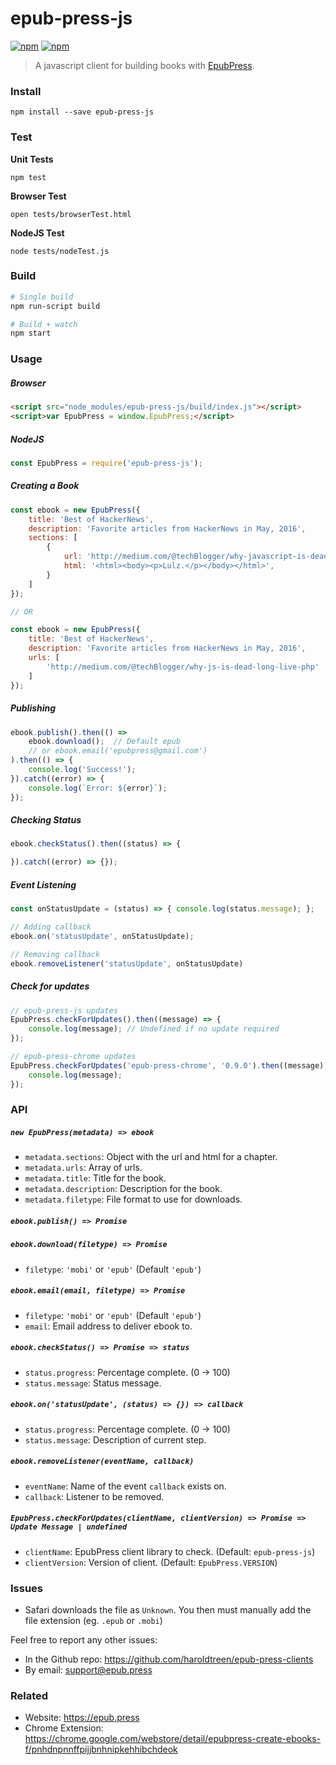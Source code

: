 # epub-press-js

[![npm](https://img.shields.io/npm/v/epub-press-js.svg?maxAge=2592000)](https://www.npmjs.com/package/epub-press-js)
[![npm](https://img.shields.io/npm/dt/epub-press-js.svg?maxAge=2592000)](https://www.npmjs.com/package/epub-press-js)

> A javascript client for building books with [EpubPress](https://epub.press).

### Install

```
npm install --save epub-press-js
```

### Test

**Unit Tests**
```
npm test
```

**Browser Test**
```
open tests/browserTest.html
```

**NodeJS Test**
```
node tests/nodeTest.js
```

### Build

```bash
# Single build
npm run-script build

# Build + watch
npm start
```

### Usage

##### Browser
```html
<script src="node_modules/epub-press-js/build/index.js"></script>
<script>var EpubPress = window.EpubPress;</script>
```

##### NodeJS
```js
const EpubPress = require('epub-press-js');
```

##### Creating a Book

```js
const ebook = new EpubPress({
    title: 'Best of HackerNews',
    description: 'Favorite articles from HackerNews in May, 2016',
    sections: [
        {
            url: 'http://medium.com/@techBlogger/why-javascript-is-dead-long-live-php',
            html: '<html><body><p>Lulz.</p></body></html>',
        }
    ]
});

// OR

const ebook = new EpubPress({
    title: 'Best of HackerNews',
    description: 'Favorite articles from HackerNews in May, 2016',
    urls: [
        'http://medium.com/@techBlogger/why-js-is-dead-long-live-php'
    ]
});
```

##### Publishing
```js
ebook.publish().then(() =>
    ebook.download();  // Default epub
    // or ebook.email('epubpress@gmail.com')
).then(() => {
    console.log('Success!');
}).catch((error) => {
    console.log(`Error: ${error}`);
});
```

##### Checking Status
```js
ebook.checkStatus().then((status) => {

}).catch((error) => {});
```

##### Event Listening
```js
const onStatusUpdate = (status) => { console.log(status.message); };

// Adding callback
ebook.on('statusUpdate', onStatusUpdate);

// Removing callback
ebook.removeListener('statusUpdate', onStatusUpdate)
```

##### Check for updates

```js
// epub-press-js updates
EpubPress.checkForUpdates().then((message) => {
    console.log(message); // Undefined if no update required
});

// epub-press-chrome updates
EpubPress.checkForUpdates('epub-press-chrome', '0.9.0').then((message) => {
    console.log(message);
});
```

### API

##### **`new EpubPress(metadata) => ebook`**
- `metadata.sections`: Object with the url and html for a chapter.
- `metadata.urls`: Array of urls.
- `metadata.title`: Title for the book.
- `metadata.description`: Description for the book.
- `metadata.filetype`: File format to use for downloads.

##### **`ebook.publish() => Promise`**

##### **`ebook.download(filetype) => Promise`**
- `filetype`: `'mobi'` or `'epub'` (Default `'epub'`)

##### **`ebook.email(email, filetype) => Promise`**
- `filetype`: `'mobi'` or `'epub'` (Default `'epub'`)
- `email`: Email address to deliver ebook to.

##### **`ebook.checkStatus() => Promise => status`**
- `status.progress`: Percentage complete. (0 -> 100)
- `status.message`: Status message.

##### **`ebook.on('statusUpdate', (status) => {}) => callback`**
- `status.progress`: Percentage complete. (0 -> 100)
- `status.message`: Description of current step.

##### **`ebook.removeListener(eventName, callback)`**
- `eventName`: Name of the event `callback` exists on.
- `callback`: Listener to be removed.

##### **`EpubPress.checkForUpdates(clientName, clientVersion) => Promise => Update Message | undefined`**
- `clientName`: EpubPress client library to check. (Default: `epub-press-js`)
- `clientVersion`: Version of client. (Default: `EpubPress.VERSION`)

### Issues

- Safari downloads the file as `Unknown`. You then must manually add the file extension (eg. `.epub` or `.mobi`)

Feel free to report any other issues:

- In the Github repo: https://github.com/haroldtreen/epub-press-clients
- By email: support@epub.press

### Related

- Website: https://epub.press
- Chrome Extension: https://chrome.google.com/webstore/detail/epubpress-create-ebooks-f/pnhdnpnnffpijjbnhnipkehhibchdeok
